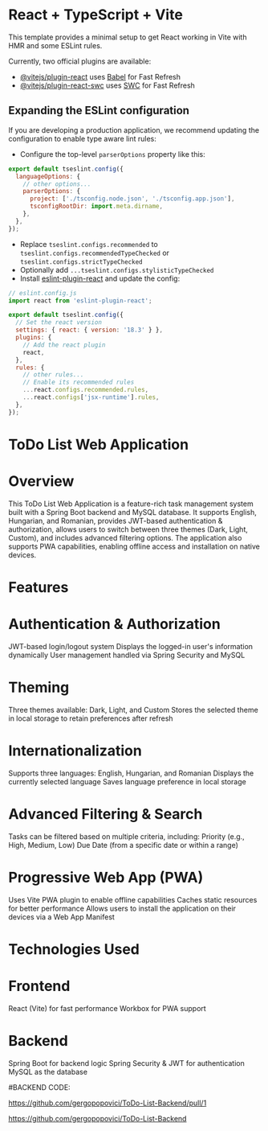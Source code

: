 # React + TypeScript + Vite

This template provides a minimal setup to get React working in Vite with HMR and some ESLint rules.

Currently, two official plugins are available:

- [@vitejs/plugin-react](https://github.com/vitejs/vite-plugin-react/blob/main/packages/plugin-react/README.md) uses [Babel](https://babeljs.io/) for Fast Refresh
- [@vitejs/plugin-react-swc](https://github.com/vitejs/vite-plugin-react-swc) uses [SWC](https://swc.rs/) for Fast Refresh

## Expanding the ESLint configuration

If you are developing a production application, we recommend updating the configuration to enable type aware lint rules:

- Configure the top-level `parserOptions` property like this:

```js
export default tseslint.config({
  languageOptions: {
    // other options...
    parserOptions: {
      project: ['./tsconfig.node.json', './tsconfig.app.json'],
      tsconfigRootDir: import.meta.dirname,
    },
  },
});
```

- Replace `tseslint.configs.recommended` to `tseslint.configs.recommendedTypeChecked` or `tseslint.configs.strictTypeChecked`
- Optionally add `...tseslint.configs.stylisticTypeChecked`
- Install [eslint-plugin-react](https://github.com/jsx-eslint/eslint-plugin-react) and update the config:

```js
// eslint.config.js
import react from 'eslint-plugin-react';

export default tseslint.config({
  // Set the react version
  settings: { react: { version: '18.3' } },
  plugins: {
    // Add the react plugin
    react,
  },
  rules: {
    // other rules...
    // Enable its recommended rules
    ...react.configs.recommended.rules,
    ...react.configs['jsx-runtime'].rules,
  },
});
```

# ToDo List Web Application

# Overview

This ToDo List Web Application is a feature-rich task management system built with a Spring Boot backend and MySQL database. It supports English, Hungarian, and Romanian, provides JWT-based authentication & authorization, allows users to switch between three themes (Dark, Light, Custom), and includes advanced filtering options. The application also supports PWA capabilities, enabling offline access and installation on native devices.

# Features

# Authentication & Authorization

JWT-based login/logout system
Displays the logged-in user's information dynamically
User management handled via Spring Security and MySQL
# Theming
Three themes available: Dark, Light, and Custom
Stores the selected theme in local storage to retain preferences after refresh

# Internationalization
Supports three languages: English, Hungarian, and Romanian
Displays the currently selected language
Saves language preference in local storage

# Advanced Filtering & Search
Tasks can be filtered based on multiple criteria, including:
Priority (e.g., High, Medium, Low)
Due Date (from a specific date or within a range)

# Progressive Web App (PWA)
Uses Vite PWA plugin to enable offline capabilities
Caches static resources for better performance
Allows users to install the application on their devices via a Web App Manifest

# Technologies Used

# Frontend
React (Vite) for fast performance
Workbox for PWA support

# Backend
Spring Boot for backend logic
Spring Security & JWT for authentication
MySQL as the database

#BACKEND CODE:

https://github.com/gergopopovici/ToDo-List-Backend/pull/1

https://github.com/gergopopovici/ToDo-List-Backend
